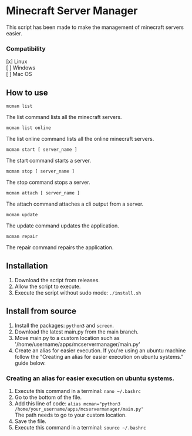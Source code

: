 # Minecraft Server Manager
This script has been made to make the management of minecraft servers easier.
### Compatibility
[x] Linux<br>
[ ] Windows<br>
[ ] Mac OS


## How to use
```
mcman list
```
The list command lists all the minecraft servers.
```
mcman list online
```
The list online command lists all the online minecraft servers.
```
mcman start [ server_name ]
```
The start command starts a server.
```
mcman stop [ server_name ]
```
The stop command stops a server.
```
mcman attach [ server_name ]
```
The attach command attaches a cli output from a server.
```
mcman update
```
The update command updates the application.
```
mcman repair
```
The repair command repairs the application.


## Installation
1. Download the script from releases.
2. Allow the script to execute.
3. Execute the script without sudo mode: `./install.sh`

## Install from source
1. Install the packages: `python3` and `screen`.
2. Download the latest main.py from the main branch.
3. Move main.py to a custom location such as '/home/username/apps/mcservermanager/main.py'
4. Create an alias for easier execution. If you're using an ubuntu machine follow the "Creating an alias for easier execution on ubuntu systems." guide below.

### Creating an alias for easier execution on ubuntu systems.
1. Execute this command in a terminal: `nano ~/.bashrc`
2. Go to the bottom of the file.
3. Add this line of code: `alias mcman="python3 /home/your_username/apps/mcservermanager/main.py"`<br>
The path needs to go to your custom location.
4. Save the file.
5. Execute this command in a terminal: `source ~/.bashrc`
